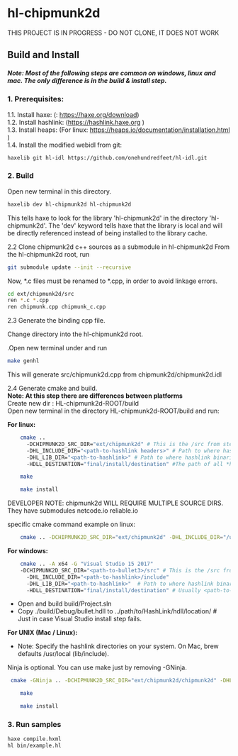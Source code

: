 # hl-chipmunk2d

THIS PROJECT IS IN PROGRESS - DO NOT CLONE, IT DOES NOT WORK


## Build and Install
##### Note: Most of the following steps are common on windows, linux and mac. The only difference is in the build & install step.

### 1. Prerequisites:
1.1. Install haxe: (: https://haxe.org/download)  
1.2. Install hashlink: (https://hashlink.haxe.org )  
1.3. Install heaps: (For linux: https://heaps.io/documentation/installation.html )  
1.4. Install the modified webidl from git:   
```sh
haxelib git hl-idl https://github.com/onehundredfeet/hl-idl.git
```

### 2. Build
Open new terminal in this directory.  
```sh
haxelib dev hl-chipmunk2d hl-chipmunk2d
```

This tells haxe to look for the library 'hl-chipmunk2d' in the directory 'hl-chipmunk2d'.  The 'dev' keyword tells haxe that the library is local and will be directly referenced instead of being installed to the library cache.

2.2 Clone chipmunk2d c++ sources as a submodule in hl-chipmunk2d
From the hl-chipmunk2d root, run

```sh
git submodule update --init --recursive
```

Now, *.c files must be renamed to *.cpp, in order to avoid linkage errors.
```sh
cd ext/chipmunk2d/src
ren *.c *.cpp
ren chipmunk.cpp chipmunk_c.cpp
```

2.3 Generate the binding cpp file.

Change directory into the hl-chipmunk2d root.

.Open new terminal under and run 
```sh
make genhl
```

This will generate src/chipmunk2d.cpp from chipmunk2d/chipmunk2d.idl


2.4 Generate cmake and build.  
**Note: At this step there are differences between platforms**  
    Create new dir : HL-chipmunk2d-ROOT/build  
    Open new terminal in the directory HL-chipmunk2d-ROOT/build and run:  

**For linux:**  
```sh
    cmake ..
      -DCHIPMUNK2D_SRC_DIR="ext/chipmunk2d" # This is the /src from step 2
      -DHL_INCLUDE_DIR="<path-to-hashlink headers>" # Path to where hashlink headers (hl.h, ...) are located. Usually under ...hashlink-x.xx/src 
      -DHL_LIB_DIR="<path-to-hashlink>" # Path to where hashlink binaries (libhl.so, ...) are located. Usually ...hashlink-x.xx
      -HDLL_DESTINATION="final/install/destination" #The path of all *hdll binaries, usually this is 'usr/lib' or 'usr/local/lib'
```
```sh
    make
```
```sh
    make install
```

DEVELOPER NOTE: chipmunk2d WILL REQUIRE MULTIPLE SOURCE DIRS.
They have submodules netcode.io reliable.io

specific cmake command example on linux:  
```sh
    cmake .. -DCHIPMUNK2D_SRC_DIR="ext/chipmunk2d" -DHL_INCLUDE_DIR="/usr/local/include" -DHL_LIB_DIR="/usr/local/lib" -DHDLL_DESTINATION="/usr/local/lib"
   ```

**For windows:**  

```sh
    cmake .. -A x64 -G "Visual Studio 15 2017" 
    -DCHIPMUNK2D_SRC_DIR="<path-to-bullet3>/src" # This is the /src from step 2
      -DHL_INCLUDE_DIR="<path-to-hashlink>/include"
      -DHL_LIB_DIR="<path-to-hashlink>"  # Path to where hashlink binaries (libhl.lib, ...) are located
      -HDLL_DESTINATION="final/install/destination" # Usually <path-to-hashlink>
```

* Open and build build/Project.sln  
* Copy ./build/Debug/bullet.hdll to ../path/to/HashLink/hdll/location/ # Just in case Visual Studio install step fails.  

**For UNIX (Mac / Linux):**  
* Note: Specify the hashlink directories on your system.  On Mac, brew defaults /usr/local (lib/include).

Ninja is optional.  You can use make just by removing -GNinja.

```sh
 cmake -GNinja .. -DCHIPMUNK2D_SRC_DIR="ext/chipmunk2d/chipmunk2d" -DHL_INCLUDE_DIR="/usr/local/include" -DHL_LIB_DIR="/usr/local/lib" -DDETOUR_SRC_DIR="ext/chipmunk2d/Detour" -DHDLL_DESTINATION="/usr/local/lib"
```
```sh
    make
```
```sh
    make install
```

### 3. Run samples
```sh
haxe compile.hxml
hl bin/example.hl
```
